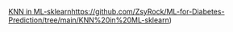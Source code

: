 [KNN in ML-sklearn](https://github.com/ZsyRock/ML-for-Diabetes-Prediction/tree/main/KNN%20in%20ML-sklearn)https://github.com/ZsyRock/ML-for-Diabetes-Prediction/tree/main/KNN%20in%20ML-sklearn)
